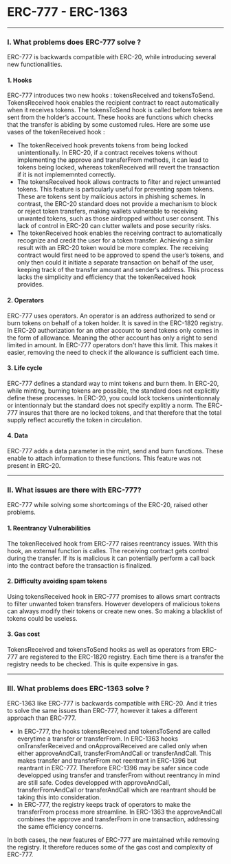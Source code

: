 # ERC-777 - ERC-1363

---

### I. What problems does ERC-777 solve ?

ERC-777 is backwards compatible with ERC-20, while introducing several new functionalities.

#### 1. Hooks

ERC-777 introduces two new hooks : tokensReceived and tokensToSend. TokensReceived hook enables the recipient contract to react automatically when it receives tokens. The tokensToSend hook is called before tokens are sent from the holder’s account. These hooks are functions which checks that the transfer is abiding by some customed rules. Here are some use vases of the tokenReceived hook :

-   The tokenReceived hook prevents tokens from being locked unintentionally. In ERC-20, if a contract receives tokens without implementing the approve and transferFrom methods, it can lead to tokens being locked, whereas tokenReceived will revert the transaction if it is not implememnted correctly.
-   The tokensReceived hook allows contracts to filter and reject unwanted tokens. This feature is particularly useful for preventing spam tokens. These are tokens sent by malicious actors in phishing schemes. In contrast, the ERC-20 standard does not provide a mechanism to block or reject token transfers, making wallets vulnerable to receiving unwanted tokens, such as those airdropped without user consent. This lack of control in ERC-20 can clutter wallets and pose security risks.
-   The tokenReceived hook enables the receiving contract to automatically recognize and credit the user for a token transfer. Achieving a similar result with an ERC-20 token would be more complex. The receiving contract would first need to be approved to spend the user’s tokens, and only then could it initiate a separate transaction on behalf of the user, keeping track of the transfer amount and sender’s address. This process lacks the simplicity and efficiency that the tokenReceived hook provides.

#### 2. Operators

ERC-777 uses operators. An operator is an address authorized to send or burn tokens on behalf of a token holder. It is saved in the ERC-1820 registry. In ERC-20 authorization for an other account to send tokens only comes in the form of allowance. Meaning the other account has only a right to send limited in amount. In ERC-777 operators don't have this limit. This makes it easier, removing the need to check if the allowance is sufficient each time.

#### 3. Life cycle

ERC-777 defines a standard way to mint tokens and burn them. In ERC-20, while minting, burning tokens are possible, the standard does not explicitly define these processes. In ERC-20, you could lock tockens unintentionnaly or intentionnaly but the standard does not specify explitly a norm. The ERC-777 insures that there are no locked tokens, and that therefore that the total supply reflect accuretly the token in circulation.

#### 4. Data

ERC-777 adds a data parameter in the mint, send and burn functions. These enable to attach information to these functions. This feature was not present in ERC-20.

---

### II. What issues are there with ERC-777?

ERC-777 while solving some shortcomings of the ERC-20, raised other problems.

#### 1. Reentrancy Vulnerabilities

The tokenReceived hook from ERC-777 raises reentrancy issues. With this hook, an external function is calles. The receiving contract gets control during the transfer. If its is malicious it can potentially perform a call back into the contract before the transaction is finalized.

#### 2. Difficulty avoiding spam tokens

Using tokensReceived hook in ERC-777 promises to allows smart contracts to filter unwanted token transfers. However developers of malicious tokens can always modify their tokens or create new ones. So making a blacklist of tokens could be useless.

#### 3. Gas cost

TokensReceived and tokensToSend hooks as well as operators from ERC-777 are registered to the ERC-1820 registry. Each time there is a transfer the registry needs to be checked. This is quite expensive in gas.

---

### III. What problems does ERC-1363 solve ?

ERC-1363 like ERC-777 is backwards compatible with ERC-20. And it tries to solve the same issues than ERC-777, however it takes a different approach than ERC-777.

-   In ERC-777, the hooks tokensReceived and tokensToSend are called everytime a transfer or transferFrom. In ERC-1363 hooks onTransferReceived and onApprovalReceived are called only when either approveAndCall, transferFromAndCall or transferAndCall. This makes transfer and transferFrom not reentrant in ERC-1396 but reantrant in ERC-777. Therefore ERC-1396 may be safer since code developped using transfer and transferFrom without reentrancy in mind are still safe. Codes developped with approveAndCall, transferFromAndCall or transferAndCall which are reantrant should be taking this into consideration.
-   In ERC-777, the registry keeps track of operators to make the transferFrom process more streamline. In ERC-1363 the approveAndCall combines the approve and transferFrom in one transaction, addressing the same efficiency concerns.

In both cases, the new features of ERC-777 are maintained while removing the registry. It therefore reduces some of the gas cost and complexity of ERC-777.
